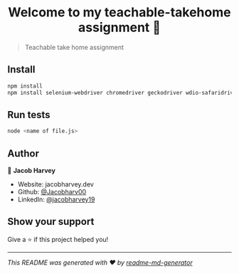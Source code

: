 <h1 align="center">Welcome to my teachable-takehome assignment 👋</h1>
<p>
</p>

> Teachable take home assignment

## Install

```sh
npm install
npm install selenium-webdriver chromedriver geckodriver wdio-safaridriver-service
```

## Run tests

```sh
node <name of file.js>
```

## Author

👤 **Jacob Harvey**

* Website: jacobharvey.dev
* Github: [@Jacobharv00](https://github.com/Jacobharv00)
* LinkedIn: [@jacobharvey19](https://linkedin.com/in/jacobharvey19)

## Show your support

Give a ⭐️ if this project helped you!

***
_This README was generated with ❤️ by [readme-md-generator](https://github.com/kefranabg/readme-md-generator)_
